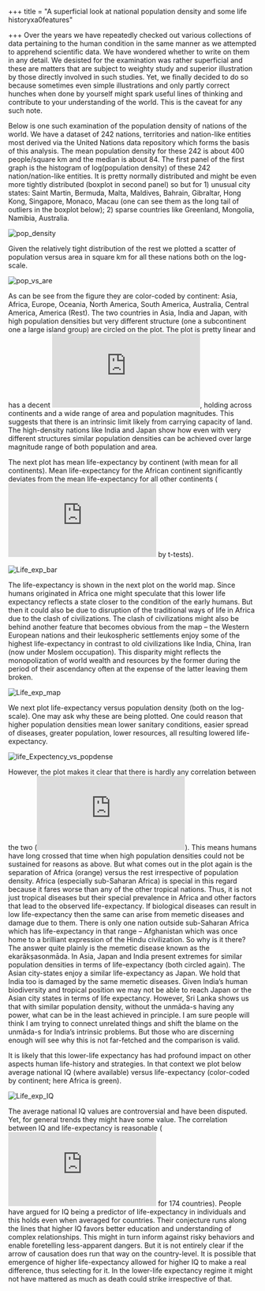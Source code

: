 +++
title = "A superficial look at national population density and some life historyxa0features"

+++
Over the years we have repeatedly checked out various collections of
data pertaining to the human condition in the same manner as we
attempted to apprehend scientific data. We have wondered whether to
write on them in any detail. We desisted for the examination was rather
superficial and these are matters that are subject to weighty study and
superior illustration by those directly involved in such studies. Yet,
we finally decided to do so because sometimes even simple illustrations
and only partly correct hunches when done by yourself might spark useful
lines of thinking and contribute to your understanding of the world.
This is the caveat for any such note.

Below is one such examination of the population density of nations of
the world. We have a dataset of 242 nations, territories and nation-like
entities most derived via the United Nations data repository which forms
the basis of this analysis. The mean population density for these 242 is
about 400 people/square km and the median is about 84. The first panel
of the first graph is the histogram of log(population density) of these
242 nation/nation-like entities. It is pretty normally distributed and
might be even more tightly distributed (boxplot in second panel) so but
for 1) unusual city states: Saint Martin, Bermuda, Malta, Maldives,
Bahrain, Gibraltar, Hong Kong, Singapore, Monaco, Macau (one can see
them as the long tail of outliers in the boxplot below); 2) sparse
countries like Greenland, Mongolia, Namibia, Australia.

![pop\_density](https://manasataramgini.files.wordpress.com/2017/05/pop_density.png?w=640)

Given the relatively tight distribution of the rest we plotted a scatter
of population versus area in square km for all these nations both on the
log-scale.

![pop\_vs\_are](https://manasataramgini.files.wordpress.com/2017/05/pop_vs_are.png?w=640)

As can be see from the figure they are color-coded by continent: Asia,
Africa, Europe, Oceania, North America, South America, Australia,
Central America, America (Rest). The two countries in Asia, India and
Japan, with high population densities but very different structure (one
a subcontinent one a large island group) are circled on the plot. The
plot is pretty linear and has a decent ![r^2=
0.7024](https://s0.wp.com/latex.php?latex=r%5E2%3D+0.7024&bg=ffffff&fg=333333&s=0
"r^2= 0.7024"), holding across continents and a wide range of area and
population magnitudes. This suggests that there is an intrinsic limit
likely from carrying capacity of land. The high-density nations like
India and Japan show how even with very different structures similar
population densities can be achieved over large magnitude range of both
population and area.

The next plot has mean life-expectancy by continent (with mean for all
continents). Mean life-expectancy for the African continent
significantly deviates from the mean life-expectancy for all other
continents (![p= 2.5 \\times 10^{-11} .. 1.5 \\times
10^{-14}](https://s0.wp.com/latex.php?latex=p%3D+2.5+%5Ctimes+10%5E%7B-11%7D+..+1.5+%5Ctimes+10%5E%7B-14%7D&bg=ffffff&fg=333333&s=0
"p= 2.5 \\times 10^{-11} .. 1.5 \\times 10^{-14}") by t-tests).

![Life\_exp\_bar](https://manasataramgini.files.wordpress.com/2017/05/life_exp_bar.png?w=640)

The life-expectancy is shown in the next plot on the world map. Since
humans originated in Africa one might speculate that this lower life
expectancy reflects a state closer to the condition of the early humans.
But then it could also be due to disruption of the traditional ways of
life in Africa due to the clash of civilizations. The clash of
civilizations might also be behind another feature that becomes obvious
from the map – the Western European nations and their leukospheric
settlements enjoy some of the highest life-expectancy in contrast to old
civilizations like India, China, Iran (now under Moslem occupation).
This disparity might reflects the monopolization of world wealth and
resources by the former during the period of their ascendancy often at
the expense of the latter leaving them broken.

![Life\_exp\_map](https://manasataramgini.files.wordpress.com/2017/05/life_exp_map.png?w=640)

We next plot life-expectancy versus population density (both on the
log-scale). One may ask why these are being plotted. One could reason
that higher population densities mean lower sanitary conditions, easier
spread of diseases, greater population, lower resources, all resulting
lowered life-expectancy.

![life\_Expectency\_vs\_popdense](https://manasataramgini.files.wordpress.com/2017/05/life_expectency_vs_popdense.png?w=640)

However, the plot makes it clear that there is hardly any correlation
between the two
(![r^2=0.0209](https://s0.wp.com/latex.php?latex=r%5E2%3D0.0209&bg=ffffff&fg=333333&s=0
"r^2=0.0209")). This means humans have long crossed that time when high
population densities could not be sustained for reasons as above. But
what comes out in the plot again is the separation of Africa (orange)
versus the rest irrespective of population density. Africa (especially
sub-Saharan Africa) is special in this regard because it fares worse
than any of the other tropical nations. Thus, it is not just tropical
diseases but their special prevalence in Africa and other factors that
lead to the observed life-expectancy. If biological diseases can result
in low life-expectancy then the same can arise from memetic diseases and
damage due to them. There is only one nation outside sub-Saharan Africa
which has life-expectancy in that range – Afghanistan which was once
home to a brilliant expression of the Hindu civilization. So why is it
there? The answer quite plainly is the memetic disease known as the
ekarākṣasonmāda. In Asia, Japan and India present extremes for similar
population densities in terms of life-expectancy (both circled again).
The Asian city-states enjoy a similar life-expectancy as Japan. We hold
that India too is damaged by the same memetic diseases. Given India’s
human biodiversity and tropical position we may not be able to reach
Japan or the Asian city states in terms of life expectancy. However, Sri
Lanka shows us that with similar population density, without the
unmāda-s having any power, what can be in the least achieved in
principle. I am sure people will think I am trying to connect unrelated
things and shift the blame on the unmāda-s for India’s intrinsic
problems. But those who are discerning enough will see why this is not
far-fetched and the comparison is valid.

It is likely that this lower-life expectancy has had profound impact on
other aspects human life-history and strategies. In that context we plot
below average national IQ (where available) versus life-expectancy
(color-coded by continent; here Africa is green).

![Life\_exp\_IQ](https://manasataramgini.files.wordpress.com/2017/05/life_exp_iq.png?w=640)

The average national IQ values are controversial and have been disputed.
Yet, for general trends they might have some value. The correlation
between IQ and life-expectancy is reasonable
(![r^2=0.61](https://s0.wp.com/latex.php?latex=r%5E2%3D0.61&bg=ffffff&fg=333333&s=0
"r^2=0.61") for 174 countries). People have argued for IQ being a
predictor of life-expectancy in individuals and this holds even when
averaged for countries. Their conjecture runs along the lines that
higher IQ favors better education and understanding of complex
relationships. This might in turn inform against risky behaviors and
enable foretelling less-apparent dangers. But it is not entirely clear
if the arrow of causation does run that way on the country-level. It is
possible that emergence of higher life-expectancy allowed for higher IQ
to make a real difference, thus selecting for it. In the lower-life
expectancy regime it might not have mattered as much as death could
strike irrespective of that.
